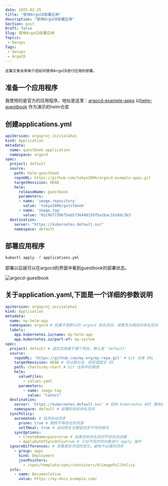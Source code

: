 ```yaml
---
date: 2025-02-25
title: "使用ArgoCD部署应用"
description: "使用ArgoCD部署应用"
Section: post
Draft: false
Slug: 使用ArgoCD部署应用
Topics:
 - Devops
Tags:
 - devops
 - ArgoCD
---
```

    这篇文章会简单介绍如何使用ArgoCD进行应用的部署。
<!--more-->
## 准备一个应用程序

我使用的是官方的应用程序，地址是这里：[argocd-example-apps](https://github.com/tokyo2006/argocd-example-apps)
以[helm-guestbook](https://github.com/tokyo2006/argocd-example-apps/tree/master/helm-guestbook "helm-guestbook") 作为演示的helm仓库

## 创建applications.yml

```yaml
apiVersion: argoproj.io/v1alpha1
kind: Application
metadata:
  name: guestbook-application
  namespace: argocd
spec:
  project: default
  source:
    path: helm-guestbook
    repoURL: https://github.com/tokyo2006/argocd-example-apps.git
    targetRevision: HEAD
    helm:
      releaseName: guestbook
      parameters:
      - name: 'image.repository'
        value: 'tokyo2006/gutstbook'
      - name: 'image.tag'
        value: '01c967739b75eb5736449158fba1bac1b18dc3b3'
  destination:
    server: "https://kubernetes.default.svc"
    namespace: default
```

## 部署应用程序

```bash
kubectl apply -f applications.yml
```

部署以后就可以在argocd的界面中看到guestbook的部署状态。

![argocd-guestbook](https://res.cloudinary.com/xinta/image/upload/v1740624363/blogimage/argocd_application.jpg)

## 关于application.yaml,下面是一个详细的参数说明

```yaml
apiVersion: argoproj.io/v1alpha1
kind: Application
metadata:
  name: my-helm-app
  namespace: argocd # 如果不是默认的 argocd 命名空间，请更改为相应的命名空间
  labels:
    app.kubernetes.io/name: my-helm-app
    app.kubernetes.io/part-of: my-system
spec:
  project: default # 指定应用属于哪个项目，默认是 'default'
  source:
    repoURL: 'https://github.com/my-org/my-repo.git' # Git 仓库 URL
    targetRevision: HEAD # 可以是分支、标签或提交 ID
    path: charts/my-chart # Git 仓库中的路径
    helm:
      valueFiles:
        - values.yaml
      parameters:
        - name: image.tag
          value: "latest"
  destination:
    server: 'https://kubernetes.default.svc' # 目标 Kubernetes API 服务器地址
    namespace: default # 部署的目标命名空间
  syncPolicy:
    automated: # 启用自动同步
      prune: true # 删除不再存在的资源
      selfHeal: true # 自动修复与期望状态不符的情况
    syncOptions:
      - CreateNamespace=true # 如果目标命名空间不存在则创建
      - ApplyOutOfSyncOnly=true # 只对不同步的对象进行 apply 操作
  ignoreDifferences: # 忽略某些字段的变化，避免不必要的同步
    - group: apps
      kind: Deployment
      jsonPointers:
        - /spec/template/spec/containers/0/imagePullPolicy
  info:
    - name: Documentation
      value: https://my-docs.example.com/
```
